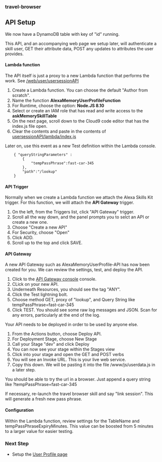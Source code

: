 
### travel-browser
## API Setup
We now have a DynamoDB table with key of "id" running.



This API, and an accompanying web page we setup later, will authenticate a skill user,
GET their attribute data,
POST any updates to attributes the user provides.

#### Lambda function
The API itself is just a proxy to a new Lambda function that performs the work.
See [/web/user/usersessionAPI](../../web/user/usersessionAPI/README.md)

1. Create a Lambda function.  You can choose the default "Author from scratch".
1. Name the function **AlexaMemoryUserProfileFunction**
1. For Runtime, choose the option: **Node.JS 8.10**
1. Select or create an IAM role that has read and write access to the **askMemorySkillTable**
1. On the next page, scroll down to the Cloud9 code editor that has the index.js file open.
1. Clear the contents and paste in the contents of  [usersessionAPI/lambda/index.js](../../web/user/usersessionAPI/lambda/index.js)

Later on, use this event as a new Test definition within the Lambda console.

```
    { "queryStringParameters" :
        {
            "tempPassPhrase":fast-car-345
        },
        "path":"/lookup"
    }
```

#### API Trigger
Normally when we create a Lambda function we attach the Alexa Skills Kit trigger.
For this function, we willl attach the **API Gateway** trigger.
1. On the left, from the Triggers list, click "API Gateway" trigger.
1. Scroll all the way down, and the panel prompts you to selct an API or create a new one.
1. Choose "Create a new API"
1. For Security, choose "Open"
1. Click ADD.
1. Scroll up to the top and click SAVE.

#### API Gateway
A new API Gateway such as AlexaMemoryUserProfile-API has now been created for you.
We can review the settings, test, and deploy the API.

1. Click to the [API Gateway console](https://console.aws.amazon.com/apigateway/home#/apis) console.
1. CLick on your new API.
1. Underneath Resources, you should see the tag "ANY".
1. Click the Test lightning bolt.
1. Choose method GET, proxy of "lookup", and Query String like tempPassPhrase=fast-car-345
1. Click TEST.  You should see some raw log messages and JSON.  Scan for any errors, particularly at the end of the log.

Your API needs to be deployed in order to be used by anyone else.
1. From the Actions button, choose Deploy API.
1. For Deployment Stage, choose New Stage
1. Call your Stage "dev" and click Deploy
1. You can now see your stage within the Stages view
1. Click into your stage and open the GET and POST verbs
1. You will see an Invoke URL.  This is your live web service.
1. Copy this down.  We will be pasting it into the file /www/js/userdata.js in a later step.

You should be able to try the url in a browser.  Just append a query string like ?tempPassPhrase=fast-car-345

If necessary, re-launch the travel browser skill and say "link session".  This will generate a fresh new pass phrase.

#### Configuration
Within the Lambda function, review settings for the TableName and tempPassPhraseExpiryMinutes.
This value can be boosted from 5 minutes to a larger value for easier testing.


### Next Step
 * Setup the [User Profile page](./WEB.md)